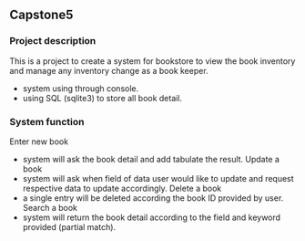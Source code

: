 ## Capstone5

### Project description
This is a project to create a system for bookstore to view the book inventory and manage any inventory change as a book keeper.
  - system using through console.
  - using SQL (sqlite3) to store all book detail.

### System function
Enter new book
- system will ask the book detail and add tabulate the result.
Update a book
- system will ask when field of data user would like to update and request respective data to update accordingly.
Delete a book
- a single entry will be deleted according the book ID provided by user.
Search a book
- system will return the book detail according to the field and keyword provided (partial match).
